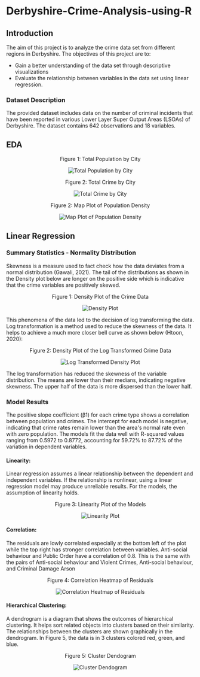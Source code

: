 # Derbyshire-Crime-Analysis-using-R

## Introduction

The aim of this project is to analyze the crime data set from different regions in Derbyshire. The objectives of this project are to: 

 - Gain a better understanding of the data set through descriptive visualizations 
 - Evaluate the relationship between variables in the data set using linear regression.


### Dataset Description
The provided dataset includes data on the number of criminal incidents that have been reported in various Lower Layer Super Output Areas (LSOAs) of Derbyshire. The dataset contains 642 observations and 18 variables. 

## EDA


<p align="center">
Figure 1: Total Population by City
 </p>
 
<p align="center">
 <img src="https://github.com/siraug/Derbyshire-Crime-Analysis-With-R/assets/122705182/d941e0fa-bc4b-4c0c-9873-ea11526f0792" alt="Total Population by City">
</p>


<p align="center">
Figure 2: Total Crime by City
 </p>
 
<p align="center">
<img src="https://github.com/siraug/Derbyshire-Crime-Analysis-With-R/assets/122705182/823e5e9d-e720-4ea2-b83b-24d651c78438" alt="Total Crime by City">
</p>


<p align="center">
Figure 2: Map Plot of Population Density
 </p>

<p align="center">
<img src="https://github.com/siraug/Derbyshire-Crime-Analysis-With-R/assets/122705182/dfa8714d-84a4-4e3f-bb88-d7955905770b" alt="Map Plot of Population Density">
</p>


















## Linear Regression
### Summary Statistics - Normality Distribution

Skewness is a measure used to fact check how the data deviates from a normal distribution (Gawali, 2021). The tail of the distributions as shown in the Density plot below are longer on the positive side which is indicative that the crime variables are positively skewed.

<p align="center">
Figure 1: Density Plot of the Crime Data
 </p>

<p align="center">
  <img src="https://github.com/siraug/Derbyshire-Crime-Analysis-With-R/assets/122705182/3973f643-a97c-4955-8f43-863622c551e9" alt="Density Plot">
</p>

 
This phenomena of the data led to the decision of log transforming the data. Log transformation is a method used to reduce the skewness of the data. It helps to achieve a much more closer bell curve as shown below (Htoon, 2020):


<p align="center">
Figure 2: Density Plot of the Log Transformed Crime Data
 </p>

<p align="center">
  <img src="https://github.com/siraug/Derbyshire-Crime-Analysis-With-R/assets/122705182/a2d31d1c-68d0-406c-8749-8a41853bb5eb" alt="Log Transformed Density Plot">
</p>

 The log transformation has reduced the skewness of the variable distribution. The means are lower than their medians, indicating negative skewness. The upper half of the data is more dispersed than the lower half.


### Model Results
The positive slope coefficient (β1) for each crime type shows a correlation between population and crimes. The intercept for each model is negative, indicating that crime rates remain lower than the area's normal rate even with zero population. The models fit the data well with R-squared values ranging from 0.5972 to 0.8772, accounting for 59.72% to 87.72% of the variation in dependent variables.

#### Linearity: 
Linear regression assumes a linear relationship between the dependent and independent variables. If the relationship is nonlinear, using a linear regression model may produce unreliable results. For the models, the assumption of linearity holds.

<p align="center">
Figure 3: Linearity Plot of the Models
 </p>
 
<p align="center">
  <img src="https://github.com/siraug/Derbyshire-Crime-Analysis-With-R/assets/122705182/c66a77a9-e7d8-46dd-a705-2cb468234b5f" alt="Linearity Plot">
</p>


#### Correlation:
The residuals are lowly correlated especially at the bottom left of the plot while the top right has stronger correlation between variables. Anti-social behaviour and Public Order have a correlation of 0.8. This is the same with the pairs of Anti-social behaviour and Violent Crimes, Anti-social behaviour, and Criminal Damage Arson

<p align="center">
Figure 4: Correlation Heatmap of Residuals
</p>

<p align="center">
  <img src="https://github.com/siraug/Derbyshire-Crime-Analysis-With-R/assets/122705182/2ab95509-8163-4671-bbf0-f31a2838b00e" alt="Correlation Heatmap of Residuals">
</p>


#### Hierarchical Clustering:
A dendrogram is a diagram that shows the outcomes of hierarchical clustering. It helps sort related objects into clusters based on their similarity. The relationships between the clusters are shown graphically in the dendrogram. In Figure 5, the data is in 3 clusters colored red, green, and blue.


   
<p align="center">
 Figure 5: Cluster Dendogram
</p>


<p align="center">
  <img src="https://github.com/siraug/Derbyshire-Crime-Analysis-With-R/assets/122705182/1889be29-d13c-4c9d-854f-1da2c03b05a4" alt="Cluster Dendogram">
</p>




















